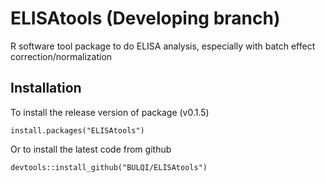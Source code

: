 # ELISAtools (Developing branch)
R software tool package to do ELISA analysis, especially with batch effect correction/normalization

## Installation

To install the release version of package (v0.1.5)
```
install.packages("ELISAtools")
```

Or to install the latest code from github
```
devtools::install_github("BULQI/ELISAtools")
```
